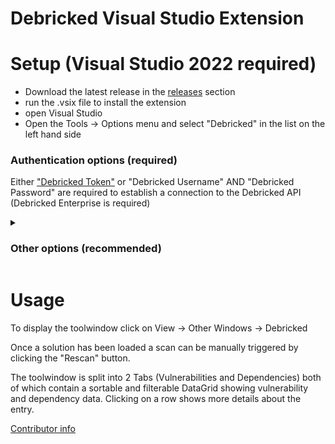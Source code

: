 # Debricked Visual Studio Extension


# Setup (Visual Studio 2022 required)

- Download the latest release in the [releases](https://github.com/Debricked-Community/DebrickedVSE/releases) section
- run the .vsix file to install the extension
- open Visual Studio
- Open the Tools -> Options menu and select "Debricked" in the list on the left hand side

### Authentication options (required)
Either ["Debricked Token"](https://docs.debricked.com/product/administration/generate-access-token) or "Debricked Username" AND "Debricked Password" are required to establish a connection to the Debricked API (Debricked Enterprise is required)

<details>
 <summary><h3>Other options (recommended)</h3></summary>

### Connection options (optional)
Configure an optional proxy and enable "Ignore certificate errors" if required

### Scan settings (recommended)
- Data refresh interval: Number of hours until a full data refresh is done. Until the timeout is reached the extension incrementally updates collected data to reduce the number of API calls.
- Enable Fingerprinting: If enabled the debricked scan will include a [binary fingerprint analysis](https://docs.debricked.com/tools-and-integrations/cli/debricked-cli/file-fingerprinting)
- Exclusions: Items to exclude during resolve and scan actions (one per line)
- Scan entire Solution: If enabled the entire solution (all projects) is scanned. If disabled only the active project is scanned.
- **Repository type**: See description below
- **Persistent repository mapping strategy**: See description below
- **Temporary repository mapping strategy**: See description below


Repository mapping:

There are two types of repository mapping the extension can use, the chosen repository type and associated mapping strategy have a major impact on data retention and hygiene in your Debricked tenant.
The two types of repositories are "persistent" and "temporary" repositories. 


Persistent Repositories:

When using a persistent repository the extension will map a Visual Studio solution or project to a Debricked repository (either existing or automatically created). The repository in question will persist and each consecutive scan will be uploaded to the mapped repository. Be aware that Debricked essentially overwrites old results with new ones. Dont apply this on repositories you are actually using to monitor your pipeline health.
When using a persistent repository the extension will incrementally pull new scan results to preserve API calls.

For persistent repositories there are 3 mapping strategy options:
- AutoDetectThenSolutionName: The extension will run ["debricked scan"](https://docs.debricked.com/tools-and-integrations/cli/debricked-cli#scan) without the -repository and -commit parameter the first time a project is scanned. If the debricked CLI fails to detect a repository the solution- or projectname will be used as the repository name.
- AutoDetectThenRepoID: The extension will run ["debricked scan"](https://docs.debricked.com/tools-and-integrations/cli/debricked-cli#scan) without the -repository and -commit parameter the first time a project is scanned. If the debricked CLI fails to detect a repository the extension will present the user with a list of existing repositories to choose from.
- AlwaysAskRepoID: The extension will always present the user with a list of existing repositories to choose from.

Temporary Repositories:

When using a temporary repository the extension will create a repository for each scan. The repository will be deleted automatically once results have been pulled from the API. 
Mapping strategies for temporary repositories enable you to link these temporary repositories with an existing persistent one. This mapping is used by the extension to copy any applicable rules from the mapped repository to ensure proper policy validation.

For temporary repositories there are 2 mapping strategy options:
- AlwaysAskRepoID: The extension will always present the user with a list of existing repositories to choose from.
- NoMapping: No mapping is applied, only rules marked as default rules will be evaluated.

### Triggers (optional)
- After build (always): Triggers a rescan after the Solution or Project is built, regardless of the build being followed by a debug session
- After build (unless debugging): Triggers a rescan after the Solution or Project is built, unless the build is followed by a debug session
- On reference added: Triggers a rescan when a reference is added (currently supported for C#, VB .net Framework projects)
  
</details>


# Usage
To display the toolwindow click on View -> Other Windows -> Debricked

Once a solution has been loaded a scan can be manually triggered by clicking the "Rescan" button.

The toolwindow is split into 2 Tabs (Vulnerabilities and Dependencies) both of which contain a sortable and filterable DataGrid showing vulnerability and dependency data. Clicking on a row shows more details about the entry.


[Contributor info](https://github.com/Debricked-Community/DebrickedVSE/blob/master/CONTRIBUTING.md)
